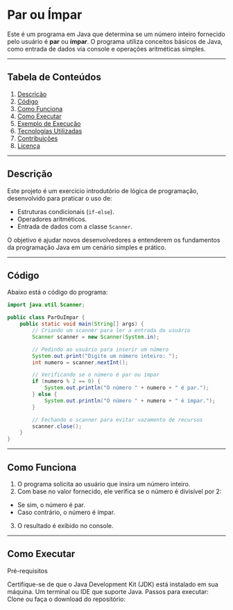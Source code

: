 # Par ou Ímpar

Este é um programa em Java que determina se um número inteiro fornecido pelo usuário é **par** ou **ímpar**. O programa utiliza conceitos básicos de Java, como entrada de dados via console e operações aritméticas simples.

---

## Tabela de Conteúdos

1. [Descrição](#descrição)
2. [Código](#código)
3. [Como Funciona](#como-funciona)
4. [Como Executar](#como-executar)
5. [Exemplo de Execução](#exemplo-de-execução)
6. [Tecnologias Utilizadas](#tecnologias-utilizadas)
7. [Contribuições](#contribuições)
8. [Licença](#licença)

---

## Descrição

Este projeto é um exercício introdutório de lógica de programação, desenvolvido para praticar o uso de:
- Estruturas condicionais (`if-else`).
- Operadores aritméticos.
- Entrada de dados com a classe `Scanner`.

O objetivo é ajudar novos desenvolvedores a entenderem os fundamentos da programação Java em um cenário simples e prático.

---

## Código

Abaixo está o código do programa:

```java
import java.util.Scanner;

public class ParOuImpar {
    public static void main(String[] args) {
        // Criando um scanner para ler a entrada do usuário
        Scanner scanner = new Scanner(System.in);

        // Pedindo ao usuário para inserir um número
        System.out.print("Digite um número inteiro: ");
        int numero = scanner.nextInt();

        // Verificando se o número é par ou ímpar
        if (numero % 2 == 0) {
            System.out.println("O número " + numero + " é par.");
        } else {
            System.out.println("O número " + numero + " é ímpar.");
        }

        // Fechando o scanner para evitar vazamento de recursos
        scanner.close();
    }
}
```

---

## Como Funciona

1. O programa solicita ao usuário que insira um número inteiro.
2. Com base no valor fornecido, ele verifica se o número é divisível por 2:

- Se sim, o número é par.
- Caso contrário, o número é ímpar.

3. O resultado é exibido no console.

---

## Como Executar

Pré-requisitos

Certifique-se de que o Java Development Kit (JDK) está instalado em sua máquina.
Um terminal ou IDE que suporte Java.
Passos para executar:
Clone ou faça o download do repositório:
